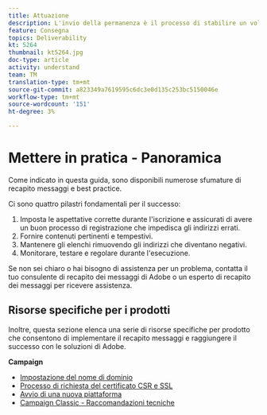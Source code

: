 ```yaml
---
title: Attuazione
description: L'invio della permanenza è il processo di stabilire un volume e una strategia di invio coerenti al fine di mantenere la reputazione dell'ISP.
feature: Consegna
topics: Deliverability
kt: 5264
thumbnail: kt5264.jpg
doc-type: article
activity: understand
team: TM
translation-type: tm+mt
source-git-commit: a823349a7619595c6dc3e0d135c253bc5150046e
workflow-type: tm+mt
source-wordcount: '151'
ht-degree: 3%

---
```



# Mettere in pratica - Panoramica

Come indicato in questa guida, sono disponibili numerose sfumature di recapito messaggi e best practice.

Ci sono quattro pilastri fondamentali per il successo:

1. Imposta le aspettative corrette durante l&#39;iscrizione e assicurati di avere un buon processo di registrazione che impedisca gli indirizzi errati.
2. Fornire contenuti pertinenti e tempestivi.
3. Mantenere gli elenchi rimuovendo gli indirizzi che diventano negativi.
4. Monitorare, testare e regolare durante l&#39;esecuzione.

Se non sei chiaro o hai bisogno di assistenza per un problema, contatta il tuo consulente di recapito dei messaggi di Adobe o un esperto di recapito dei messaggi per ricevere assistenza.

## Risorse specifiche per i prodotti

Inoltre, questa sezione elenca una serie di risorse specifiche per prodotto che consentono di implementare il recapito messaggi e raggiungere il successo con le soluzioni di Adobe.

**Campaign**

* [Impostazione del nome di dominio](/help/putting-it-in-practice/ac-domain-name-setup.md)
* [Processo di richiesta del certificato CSR e SSL](/help/putting-it-in-practice/ac-ssl-certificate-request.md)
* [Avvio di una nuova piattaforma](/help/putting-it-in-practice/ac-starting-new-platform.md)
* [Campaign Classic - Raccomandazioni tecniche](/help/putting-it-in-practice/acc-technical-recommendations.md)
